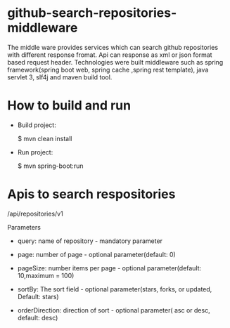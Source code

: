 # github-search-repositories-middleware

The middle ware provides services which can search github repositories with different response fromat. Api can response as xml or json format based request header. Technologies were built middleware such as spring framework(spring boot web, spring cache
,spring rest template), java servlet 3, slf4j and maven build tool.

# How to build and run

- Build project: 

  $ mvn clean install

- Run project:

  $ mvn spring-boot:run
  
# Apis to search respositories

/api/repositories/v1

Parameters

- query: name of repository - mandatory parameter

- page: number of page - optional parameter(default: 0)

- pageSize: number items per page - optional parameter(default: 10,maximum = 100)

- sortBy: The sort field - optional parameter(stars, forks, or updated, Default: stars)

- orderDirection: direction of sort - optional parameter( asc or desc, default: desc)




